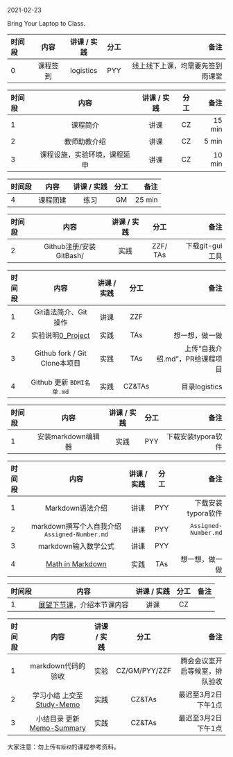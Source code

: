 2021-02-23

Bring Your Laptop to Class. 

|时间段     |  内容    | 讲课 / 实践     |  分工  |   备注       |
| :---      |   :----:    |   :----:    |    :----:    |       ---:   |
|   0       | 课程签到     |  logistics   |     PYY     |   线上线下上课，均需要先签到雨课堂     |


|时间段     |  内容    | 讲课 / 实践     |  分工  |   备注       |
| :---      |   :----:    |   :----:    |    :----:    |       ---:   |
|   1       | 课程简介    | 讲课    |     CZ     |   15 min   |
|   2       | 教师助教介绍    | 讲课    |     CZ     |   5 min   |
|   3       | 课程设施，实验环境，课程延申 | 讲课    |     CZ     |   10 min   |


|时间段     |  内容    | 讲课 / 实践     |  分工  |   备注       |
| :---      |   :----:    |   :----:    |    :----:    |       ---:   |
|   4       | 课程团建 |   练习    |     GM        |     25 min     |



|时间段     |  内容    | 讲课 / 实践     |  分工  | 备注       |
| :---      |   :----:    |   :----:    |    :----:    |       ---: |
|   2       | Github注册/安装GitBash/   |  实践    |    ZZF/  TAs   |   下载git-gui工具     |


|时间段     |  内容    | 讲课 / 实践     |  分工  | 备注       |
| :---      |   :----:    |   :----:    |    :----:    |       ---: |
|   1       | Git语法简介、Git操作     |  讲课    |    ZZF  |  |
|   2       | 实验说明[0_Project](../../../Course-Projects/0_Project) |   实践   |   TAs   |    想一想，做一做    |
|   3       | Github fork / Git Clone本项目     |  实践    |    TAs     |  上传“自我介绍.md”，PR给课程项目      |
|   4       | Github 更新 ``BDMI名单.md``     |  实践    |    CZ&TAs     |  目录logistics   |


|时间段     |  内容    | 讲课 / 实践     |  分工  | 备注       |
| :---      |   :----:    |   :----:    |    :----:    |       ---: |
|   1       | 安装markdown编辑器  |  实践    |   PYY    | 下载安装typora软件    |


|时间段     |  内容    | 讲课 / 实践     |  分工  | 备注       |
| :---      |   :----:    |   :----:    |    :----:    |       ---: |
|   1       | Markdown语法介绍    |  讲课    |   PYY    | 下载安装typora软件    |
|   2       | markdown撰写个人自我介绍 ``Assigned-Number.md``  |  讲课    |     PYY     |   ``Assigned-Number.md``      |
|   3       | markdown输入数学公式  |  讲课    |     PYY     |        |
|   4       | [Math in Markdown](math-md.md) |   实践   |   TAs   |    想一想，做一做    |


|时间段     |  内容    | 讲课 / 实践     |  分工  |   备注       |
| :---      |   :----:    |   :----:    |    :----:    |       ---:   |
|   1      | [展望下节课](../WW2/WW2-Plan.md)，介绍本节课内容     |  讲课    |     CZ     |         |


|时间段     |  内容    | 讲课 / 实践     |  分工  | 备注       |
| :---     |   :----:    |   :----:    |    :----:    |     ---: |
|   1      | markdown代码的验收     |  实验   |     CZ/GM/PYY/ZZF     |    腾会会议室开启等候室，排队验收     |
|   2      | 学习小结 上交至[Study-Memo](../../Memos/Study-Memo)    |  实践    |     CZ&TAs     |   最迟至3月2日下午1点      |
|   3      | 小结目录 更新 [Memo-Summary](../../Memos/Memo-Summary)  |  实践    |     CZ&TAs     |   最迟至3月2日下午1点      |



大家注意：勿上传``有版权``的课程参考资料。
